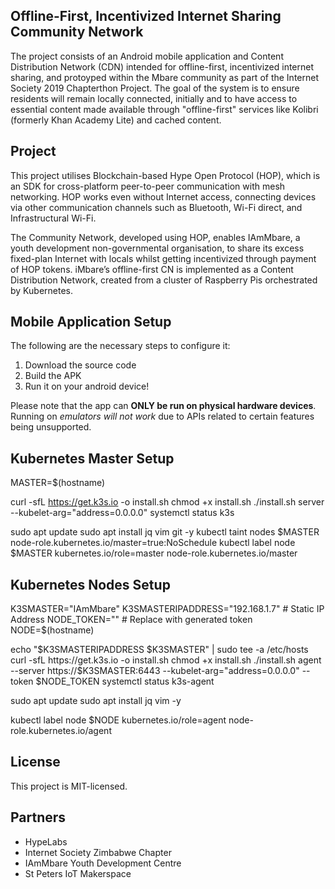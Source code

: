## Offline-First, Incentivized Internet Sharing Community Network

The project consists of an Android mobile application and Content Distribution Network (CDN) intended for offline-first, incentivized internet sharing, and protoyped within the Mbare community as part of the Internet Society 2019 Chapterthon Project. The goal of the system is to ensure residents will remain locally connected, initially and to have access to essential content made available through "offline-first" services like Kolibri (formerly Khan Academy Lite) and cached content. 

## Project  
 
This project utilises Blockchain-based Hype Open Protocol (HOP), which is an SDK for cross-platform peer-to-peer communication with mesh networking. HOP works even without Internet access, connecting devices via other communication channels such as Bluetooth, Wi-Fi direct, and Infrastructural Wi-Fi.    

The Community Network, developed using HOP, enables IAmMbare, a youth development non-governmental organisation, to share its excess fixed-plan Internet with locals whilst getting incentivized through payment of HOP tokens. iMbare’s offline-first CN is implemented as a Content Distribution Network, created from a cluster of Raspberry Pis orchestrated by Kubernetes.  
  
## Mobile Application Setup  
 
 The following are the necessary steps to configure it:  
  
 1. Download the source code
 2. Build the APK
 3. Run it on your android device!

  
Please note that the app can **ONLY be run on physical hardware devices**. Running on *emulators will not work* due to APIs related to certain features being unsupported.  

## Kubernetes Master Setup  

MASTER=$(hostname)

curl -sfL https://get.k3s.io -o install.sh
chmod +x install.sh
./install.sh server --kubelet-arg="address=0.0.0.0"
systemctl status k3s

sudo apt update
sudo apt install jq vim git -y
kubectl taint nodes $MASTER node-role.kubernetes.io/master=true:NoSchedule
kubectl label node $MASTER kubernetes.io/role=master node-role.kubernetes.io/master


## Kubernetes Nodes Setup
K3SMASTER="IAmMbare"
K3SMASTERIPADDRESS="192.168.1.7"    # Static IP Address
NODE_TOKEN=""       # Replace with generated token
NODE=$(hostname)

echo "$K3SMASTERIPADDRESS       $K3SMASTER" | sudo tee -a /etc/hosts
curl -sfL https://get.k3s.io -o install.sh
chmod +x install.sh
./install.sh agent --server https://$K3SMASTER:6443 --kubelet-arg="address=0.0.0.0" --token $NODE_TOKEN
systemctl status k3s-agent

sudo apt update
sudo apt install jq vim -y

kubectl label node $NODE kubernetes.io/role=agent node-role.kubernetes.io/agent


## License  
  
This project is MIT-licensed.  
    
## Partners
  
- HypeLabs
- Internet Society Zimbabwe Chapter
- IAmMbare Youth Development Centre
- St Peters IoT Makerspace
